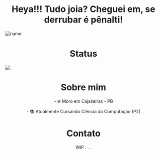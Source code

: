 <h1 align="center">Heya!!! Tudo joia? Cheguei em, se derrubar é pênalti!</h1>

![name](https://i.imgur.com/zd5kXxO.jpg)


<h1 align="center">Status</h1>
<div align="center">
  <div style="display: flex; align-items: flex-start;">
    <img src="https://github-readme-stats.vercel.app/api?username=OAleex&theme=synthwave" />
  </div>
</div>


<h1 align="center">Sobre mim</h1>
<p align="center">
- 🌐 Moro em Cajazeiras - PB
</p>
<p align="center">
- 📚 Atualmente Cursando Ciência da Computação (P2)
</p>

<h1 align="center">Contato</h1>
<p align="center">
WIP . . .
</p>
